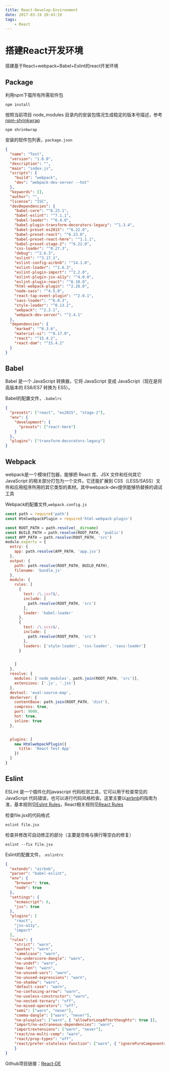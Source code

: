```yaml
---
title: React-Develop-Environment
date: 2017-03-19 20:43:19
tags:
    - React
---
```


# 搭建React开发环境

搭建基于React+webpack+Babel+Eslint的react开发环境

<!-- more -->

## Package

利用npm下载所有所需软件包

	npm install

按照当前项目 node_modules 目录内的安装包情况生成稳定的版本号描述，参考[npm-shrinkwrap](http://tech.meituan.com/npm-shrinkwrap.html)

	npm shrinkwrap

安装的软件包列表，`package.json`

```json
{
  "name": "Test",
  "version": "1.0.0",
  "description": "",
  "main": "index.js",
  "scripts": {
    "build": "webpack",
    "dev": "webpack-dev-server --hot"
  },
  "keywords": [],
  "author": "",
  "license": "ISC",
  "devDependencies": {
    "babel-core": "^6.23.1",
    "babel-eslint": "^7.1.1",
    "babel-loader": "^6.4.0",
    "babel-plugin-transform-decorators-legacy": "^1.3.4",
    "babel-preset-es2015": "^6.22.0",
    "babel-preset-react": "^6.23.0",
    "babel-preset-react-hmre": "^1.1.1",
    "babel-preset-stage-2": "^6.22.0",
    "css-loader": "^0.27.3",
    "debug": "^2.6.3",
    "eslint": "^3.17.1",
    "eslint-config-airbnb": "^14.1.0",
    "eslint-loader": "^1.6.3",
    "eslint-plugin-import": "^2.2.0",
    "eslint-plugin-jsx-a11y": "^4.0.0",
    "eslint-plugin-react": "^6.10.0",
    "html-webpack-plugin": "^2.28.0",
    "node-sass": "^4.5.0",
    "react-tap-event-plugin": "^2.0.1",
    "sass-loader": "^6.0.3",
    "style-loader": "^0.13.2",
    "webpack": "^2.2.1",
    "webpack-dev-server": "^2.4.1"
  },
  "dependencies": {
    "marked": "^0.3.6",
    "material-ui": "^0.17.0",
    "react": "^15.4.2",
    "react-dom": "^15.4.2"
  }
}
```

## Babel

Babel 是一个 JavaScript 转换器，它将 JavaScript 变成 JavaScript（现在是将高版本的 ES6/ES7 转换为 ES5）。

Babel的配置文件，`.babelrc`

```json
{
  "presets": ["react", "es2015", "stage-2"],
  "env": {
    "development": {
      "presets": ["react-hmre"]
    }
  },
  "plugins": ["transform-decorators-legacy"]
}

```
## Webpack

webpack是一个模块打包器，能够把 React 库、JSX 文件和任何其它 JavaScript 的相关部分打包为一个文件。它还能扩展到 CSS（LESS/SASS）文件和应用程序所用的其它类型的素材。其中webpack-dev提供能够热替换的调试工具

Webpack的配置文件,`webpack.config.js`

```js
const path = require('path')
const HtmlwebpackPlugin = require('html-webpack-plugin')

const ROOT_PATH = path.resolve(__dirname)
const BUILD_PATH = path.resolve(ROOT_PATH, 'public')
const APP_PATH = path.resolve(ROOT_PATH, 'src')
module.exports = {
  entry: {
    app: path.resolve(APP_PATH, 'app.jsx')
  },
  output: {
    path: path.resolve(ROOT_PATH, BUILD_PATH),
    filename: 'bundle.js'
  },
  module: {
    rules: [
      {
        test: /\.jsx?$/,
        include: [
          path.resolve(ROOT_PATH, 'src')
        ],
        loader: 'babel-loader'
      },
      {
        test: /\.scss$/,
        include: [
          path.resolve(ROOT_PATH, 'src')
        ],
        loaders: ['style-loader', 'css-loader', 'sass-loader']
      }


    ]
  },
  resolve: {
    modules: ['node_modules', path.join(ROOT_PATH, 'src')],
    extensions: ['.js', '.jsx']
  },
  devtool: 'eval-source-map',
  devServer: {
    contentBase: path.join(ROOT_PATH, 'dist'),
    compress: true,
    port: 9000,
    hot: true,
    inline: true
  },


  plugins: [
    new HtmlwebpackPlugin({
      title: 'React Test App'
    })
  ]
}

```

## Eslint

ESLint 是一个插件化的javascript 代码检测工具，它可以用于检查常见的JavaScript 代码错误，也可以进行代码风格检查。这里主要以[airbnb](https://github.com/airbnb/javascript)的指南为准，基本规则见[Eslint Rules](http://eslint.cn/docs/rules/)，React相关规则见[React Rules](https://github.com/JasonBoy/javascript/tree/master/react)

检查file.jsx的代码格式

	eslint file.jsx

检查并修改可自动修正的部分（主要是空格与换行等空白的修复）

	eslint --fix file.jsx

Eslint的配置文件，`.eslintrc`

```json
{
  "extends": "airbnb",
  "parser": "babel-eslint",
  "env": {
    "browser": true,
    "node": true
  },
  "settings": {
    "ecmascript": 6,
    "jsx": true
  },
  "plugins": [
    "react",
    "jsx-a11y",
    "import"
  ],
  "rules": {
    "strict": "warn",
    "quotes": "warn",
    "camelcase": "warn",
    "no-underscore-dangle": "warn",
    "no-undef": "warn",
    "max-len": "warn",
    "no-unused-vars": "warn",
    "no-unused-expressions": "warn",
    "no-shadow": "warn",
    "default-case": "warn",
    "no-confusing-arrow": "warn",
    "no-useless-constructor": "warn",
    "no-nested-ternary": "off",
    "no-mixed-operators": "off",
    "semi": ["warn", "never"],
    "comma-dangle": ["warn", "never"],
    "no-plusplus": ["warn", { "allowForLoopAfterthoughts": true }],
    "import/no-extraneous-dependencies": "warn",
    "import/extensions": ["warn", "never"],
    "react/no-multi-comp": "warn",
    "react/prop-types": "off",
    "react/prefer-stateless-function": ["warn", { "ignorePureComponents": true }]
    }
}
```

Github项目链接：[React-DE](https://github.com/juncaixinchi/React-DE)